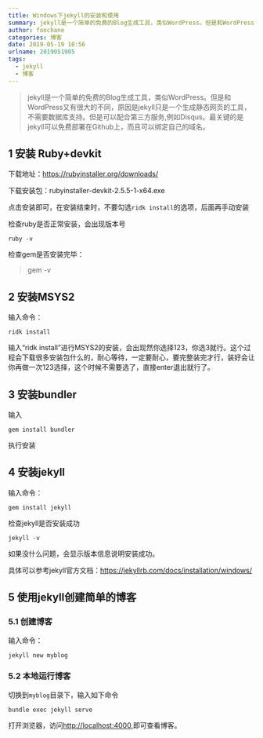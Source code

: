 ```yaml
---
title: Windows下jekyll的安装和使用
summary: jekyll是一个简单的免费的Blog生成工具，类似WordPress。但是和WordPress又有很大的不同，原因是jekyll只是一个生成静态网页的工具。
author: foochane
categories: 博客
date: 2019-05-19 10:56
urlname: 2019051905
tags:
  - jekyll
  - 博客
---
```




>jekyll是一个简单的免费的Blog生成工具，类似WordPress。但是和WordPress又有很大的不同，原因是jekyll只是一个生成静态网页的工具，不需要数据库支持。但是可以配合第三方服务,例如Disqus。最关键的是jekyll可以免费部署在Github上，而且可以绑定自己的域名。

## 1 安装 Ruby+devkit
下载地址：https://rubyinstaller.org/downloads/

下载安装包：rubyinstaller-devkit-2.5.5-1-x64.exe

点击安装即可，在安装结束时，不要勾选`ridk install`的选项，后面再手动安装

检查ruby是否正常安装，会出现版本号
```
ruby -v
```
检查gem是否安装完毕：

>gem -v

## 2 安装MSYS2

输入命令：
```
ridk install
```
输入“ridk install”进行MSYS2的安装，会出现然你选择123，你选3就行。这个过程会下载很多安装包什么的，耐心等待，一定要耐心，要完整装完才行，装好会让你再做一次123选择，这个时候不需要选了，直接enter退出就行了。

## 3 安装bundler
输入
```
gem install bundler
```
执行安装

## 4 安装jekyll

输入命令：
```
gem install jekyll
```
检查jekyll是否安装成功
```
jekyll -v
```

如果没什么问题，会显示版本信息说明安装成功。

具体可以参考jekyll官方文档：https://jekyllrb.com/docs/installation/windows/


## 5 使用jekyll创建简单的博客
### 5.1 创建博客
输入命令：
```
jekyll new myblog
```

### 5.2 本地运行博客
切换到`myblog`目录下，输入如下命令
```
bundle exec jekyll serve
```
打开浏览器，访问[http://localhost:4000](http://localhost:4000),即可查看博客。